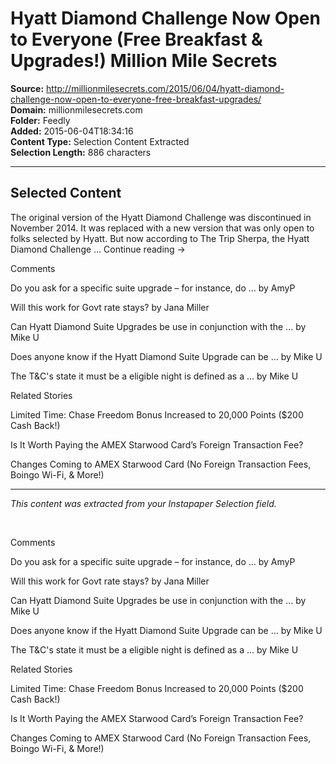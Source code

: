 # Hyatt Diamond Challenge Now Open to Everyone (Free Breakfast & Upgrades!) Million Mile Secrets

**Source:** http://millionmilesecrets.com/2015/06/04/hyatt-diamond-challenge-now-open-to-everyone-free-breakfast-upgrades/  
**Domain:** millionmilesecrets.com  
**Folder:** Feedly  
**Added:** 2015-06-04T18:34:16  
**Content Type:** Selection Content Extracted  
**Selection Length:** 886 characters  


---

## Selected Content

The original version of the Hyatt Diamond Challenge was discontinued in November 2014. It was replaced with a new version that was only open to folks selected by Hyatt. But now according to The Trip Sherpa, the Hyatt Diamond Challenge … Continue reading →

Comments

Do you ask for a specific suite upgrade – for instance, do ... by AmyP

Will this work for Govt rate stays? by Jana Miller

Can Hyatt Diamond Suite Upgrades be use in conjunction with the ... by Mike U

Does anyone know if the Hyatt Diamond Suite Upgrade can be ... by Mike U

The T&C's state it must be a eligible night is defined as a ... by Mike U

Related Stories

Limited Time: Chase Freedom Bonus Increased to 20,000 Points ($200 Cash Back!)

Is It Worth Paying the AMEX Starwood Card’s Foreign Transaction Fee?

Changes Coming to AMEX Starwood Card (No Foreign Transaction Fees, Boingo Wi-Fi, & More!)

---

*This content was extracted from your Instapaper Selection field.*

        

Comments

Do you ask for a specific suite upgrade – for instance, do ... by AmyP

Will this work for Govt rate stays? by Jana Miller

Can Hyatt Diamond Suite Upgrades be use in conjunction with the ... by Mike U

Does anyone know if the Hyatt Diamond Suite Upgrade can be ... by Mike U

The T&C's state it must be a eligible night is defined as a ... by Mike U

Related Stories

Limited Time: Chase Freedom Bonus Increased to 20,000 Points ($200 Cash Back!)

Is It Worth Paying the AMEX Starwood Card’s Foreign Transaction Fee?

Changes Coming to AMEX Starwood Card (No Foreign Transaction Fees, Boingo Wi-Fi, & More!)
